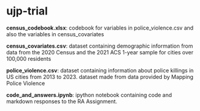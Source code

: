 # ujp-trial

**census_codebook.xlsx**: codebook for variables in police_violence.csv and also the variables in census_covariates

**census_covariates.csv**: dataset containing demographic information from data from the 2020 Census and the 2021 ACS 1-year sample for cities over 100,000 residents

**police_violence.csv**: dataset containing information about police killings in US cities from 2013 to 2023. dataset made from data provided by Mapping Police Violence 

**code_and_answers.ipynb**: ipython notebook containing code and markdown responses to the RA Assignment.
